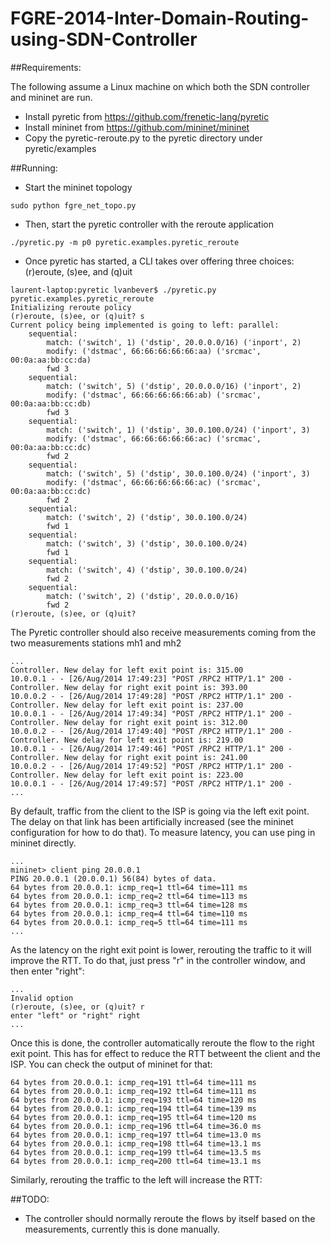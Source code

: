 FGRE-2014-Inter-Domain-Routing-using-SDN-Controller
===================================================

##Requirements:

The following assume a Linux machine on which both the SDN controller and mininet are run.

- Install pyretic from https://github.com/frenetic-lang/pyretic
- Install mininet from https://github.com/mininet/mininet
- Copy the pyretic-reroute.py to the pyretic directory under pyretic/examples

##Running:

- Start the mininet topology

```
sudo python fgre_net_topo.py
```

- Then, start the pyretic controller with the reroute application

```
./pyretic.py -m p0 pyretic.examples.pyretic_reroute
```

- Once pyretic has started, a CLI takes over offering three choices: (r)eroute, (s)ee, and (q)uit

```
laurent-laptop:pyretic lvanbever$ ./pyretic.py pyretic.examples.pyretic_reroute
Initializing reroute policy
(r)eroute, (s)ee, or (q)uit? s
Current policy being implemented is going to left: parallel:
    sequential:
        match: ('switch', 1) ('dstip', 20.0.0.0/16) ('inport', 2)
        modify: ('dstmac', 66:66:66:66:66:aa) ('srcmac', 00:0a:aa:bb:cc:da)
        fwd 3
    sequential:
        match: ('switch', 5) ('dstip', 20.0.0.0/16) ('inport', 2)
        modify: ('dstmac', 66:66:66:66:66:ab) ('srcmac', 00:0a:aa:bb:cc:db)
        fwd 3
    sequential:
        match: ('switch', 1) ('dstip', 30.0.100.0/24) ('inport', 3)
        modify: ('dstmac', 66:66:66:66:66:ac) ('srcmac', 00:0a:aa:bb:cc:dc)
        fwd 2
    sequential:
        match: ('switch', 5) ('dstip', 30.0.100.0/24) ('inport', 3)
        modify: ('dstmac', 66:66:66:66:66:ac) ('srcmac', 00:0a:aa:bb:cc:dc)
        fwd 2
    sequential:
        match: ('switch', 2) ('dstip', 30.0.100.0/24)
        fwd 1
    sequential:
        match: ('switch', 3) ('dstip', 30.0.100.0/24)
        fwd 1
    sequential:
        match: ('switch', 4) ('dstip', 30.0.100.0/24)
        fwd 2
    sequential:
        match: ('switch', 2) ('dstip', 20.0.0.0/16)
        fwd 2
(r)eroute, (s)ee, or (q)uit?
```

The Pyretic controller should also receive measurements coming from the two measurements stations mh1 and mh2

```
...
Controller. New delay for left exit point is: 315.00
10.0.0.1 - - [26/Aug/2014 17:49:23] "POST /RPC2 HTTP/1.1" 200 -
Controller. New delay for right exit point is: 393.00
10.0.0.2 - - [26/Aug/2014 17:49:28] "POST /RPC2 HTTP/1.1" 200 -
Controller. New delay for left exit point is: 237.00
10.0.0.1 - - [26/Aug/2014 17:49:34] "POST /RPC2 HTTP/1.1" 200 -
Controller. New delay for right exit point is: 312.00
10.0.0.2 - - [26/Aug/2014 17:49:40] "POST /RPC2 HTTP/1.1" 200 -
Controller. New delay for left exit point is: 219.00
10.0.0.1 - - [26/Aug/2014 17:49:46] "POST /RPC2 HTTP/1.1" 200 -
Controller. New delay for right exit point is: 241.00
10.0.0.2 - - [26/Aug/2014 17:49:52] "POST /RPC2 HTTP/1.1" 200 -
Controller. New delay for left exit point is: 223.00
10.0.0.1 - - [26/Aug/2014 17:49:57] "POST /RPC2 HTTP/1.1" 200 -
...
```

By default, traffic from the client to the ISP is going via the left exit point. The delay on that link has been artificially increased (see the mininet configuration for how to do that). To measure latency, you can use ping in mininet directly.

```
...
mininet> client ping 20.0.0.1
PING 20.0.0.1 (20.0.0.1) 56(84) bytes of data.
64 bytes from 20.0.0.1: icmp_req=1 ttl=64 time=111 ms
64 bytes from 20.0.0.1: icmp_req=2 ttl=64 time=113 ms
64 bytes from 20.0.0.1: icmp_req=3 ttl=64 time=128 ms
64 bytes from 20.0.0.1: icmp_req=4 ttl=64 time=110 ms
64 bytes from 20.0.0.1: icmp_req=5 ttl=64 time=111 ms
...
```

As the latency on the right exit point is lower, rerouting the traffic to it will improve the RTT. To do that, just press "r" in the controller window, and then enter "right":

```
...
Invalid option
(r)eroute, (s)ee, or (q)uit? r
enter "left" or "right" right
...
```

Once this is done, the controller automatically reroute the flow to the right exit point. This has for effect to reduce the RTT betweent the client and the ISP. You can check the output of mininet for that:

```
64 bytes from 20.0.0.1: icmp_req=191 ttl=64 time=111 ms
64 bytes from 20.0.0.1: icmp_req=192 ttl=64 time=111 ms
64 bytes from 20.0.0.1: icmp_req=193 ttl=64 time=120 ms
64 bytes from 20.0.0.1: icmp_req=194 ttl=64 time=139 ms
64 bytes from 20.0.0.1: icmp_req=195 ttl=64 time=120 ms
64 bytes from 20.0.0.1: icmp_req=196 ttl=64 time=36.0 ms
64 bytes from 20.0.0.1: icmp_req=197 ttl=64 time=13.0 ms
64 bytes from 20.0.0.1: icmp_req=198 ttl=64 time=13.1 ms
64 bytes from 20.0.0.1: icmp_req=199 ttl=64 time=13.5 ms
64 bytes from 20.0.0.1: icmp_req=200 ttl=64 time=13.1 ms
```

Similarly, rerouting the traffic to the left will increase the RTT:

##TODO:

- The controller should normally reroute the flows by itself based on the measurements, currently this is done manually.
